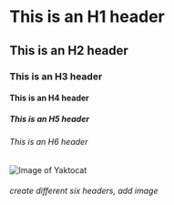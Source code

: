 # This is an H1 header

## This is an H2 header

### This is an H3 header

#### This is an H4 header

##### This is an H5 header

###### This is an H6 header

![Image of Yaktocat](https://octodex.github.com/images/yaktocat.png)

###### create different six headers, add image
